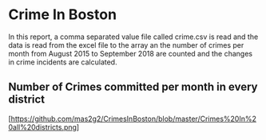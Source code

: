 # Crime In Boston

In this report, a comma separated value file called crime.csv is read and the data
is read from the excel file to the array an the number of crimes per month from 
August 2015 to September 2018 are counted and the changes in crime incidents are 
calculated.

## Number of Crimes committed per month in every district
[https://github.com/mas2g2/CrimesInBoston/blob/master/Crimes%20In%20all%20districts.png]
